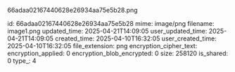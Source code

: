66adaa02167440628e26934aa75e5b28.png

id: 66adaa02167440628e26934aa75e5b28
mime: image/png
filename: image1.png
updated_time: 2025-04-21T14:09:05
user_updated_time: 2025-04-21T14:09:05
created_time: 2025-04-10T16:32:05
user_created_time: 2025-04-10T16:32:05
file_extension: png
encryption_cipher_text: 
encryption_applied: 0
encryption_blob_encrypted: 0
size: 258120
is_shared: 0
type_: 4